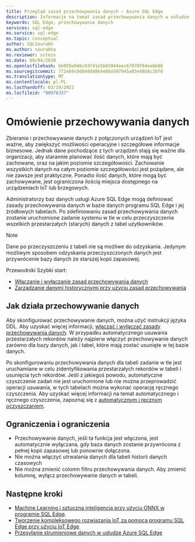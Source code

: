 ```yaml
---
title: Przegląd zasad przechowywania danych — Azure SQL Edge
description: Informacje na temat zasad przechowywania danych w usłudze Azure SQL Edge
keywords: SQL Edge, przechowywanie danych
services: sql-edge
ms.service: sql-edge
ms.topic: conceptual
author: SQLSourabh
ms.author: sourabha
ms.reviewer: sstein
ms.date: 09/04/2020
ms.openlocfilehash: bb059a946c03f41e5b65944eec67070f84ee6b08
ms.sourcegitcommit: 772eb9c6684dd4864e0ba507945a83e48b8c16f0
ms.translationtype: MT
ms.contentlocale: pl-PL
ms.lasthandoff: 03/19/2021
ms.locfileid: "90976337"
---
```

# <a name="data-retention-overview"></a>Omówienie przechowywania danych

Zbieranie i przechowywanie danych z połączonych urządzeń IoT jest ważne, aby zwiększyć możliwości operacyjne i szczegółowe informacje biznesowe. Jednak dane pochodzące z tych urządzeń stają się ważne dla organizacji, aby starannie planować ilość danych, które mają być zachowane, oraz na jakim poziomie szczegółowości. Zachowanie wszystkich danych na całym poziomie szczegółowości jest pożądane, ale nie zawsze jest praktyczne. Ponadto ilość danych, które mogą być zachowywane, jest ograniczona ilością miejsca dostępnego na urządzeniach IoT lub brzegowych. 

Administratorzy baz danych usługi Azure SQL Edge mogą definiować zasady przechowywania danych w bazie danych programu SQL Edge i jej źródłowych tabelach. Po zdefiniowaniu zasad przechowywania danych zostanie uruchomione zadanie systemu w tle w celu przeczyszczenia wszelkich przestarzałych (starych) danych z tabel użytkowników. 

> [!Note]
> Dane po przeczyszczeniu z tabeli nie są możliwe do odzyskania. Jedynym możliwym sposobem odzyskania przeczyszczonych danych jest przywrócenie bazy danych ze starszej kopii zapasowej.

Przewodniki Szybki start:

- [Włączanie i wyłączanie zasad przechowywania danych](data-retention-enable-disable.md)
- [Zarządzanie danymi historycznymi przy użyciu zasad przechowywania](data-retention-cleanup.md)

## <a name="how-data-retention-works"></a>Jak działa przechowywanie danych

Aby skonfigurować przechowywanie danych, można użyć instrukcji języka DDL. Aby uzyskać więcej informacji, [włączać i wyłączać zasady przechowywania danych](data-retention-enable-disable.md). W przypadku automatycznego usuwania przestarzałych rekordów należy najpierw włączyć przechowywanie danych zarówno dla bazy danych, jak i tabel, które mają zostać usunięte w tej bazie danych. 

Po skonfigurowaniu przechowywania danych dla tabeli zadanie w tle jest uruchamiane w celu zidentyfikowania przestarzałych rekordów w tabeli i usunięcia tych rekordów. Jeśli z jakiegoś powodu, automatyczne czyszczenie zadań nie jest uruchomione lub nie można przeprowadzić operacji usuwania, w tych tabelach można wykonać operację ręcznego czyszczenia. Aby uzyskać więcej informacji na temat automatycznego i ręcznego czyszczenia, zapoznaj się z [automatycznym i ręcznym oczyszczaniem](data-retention-cleanup.md).

## <a name="limitations-and-restrictions"></a>Ograniczenia i ograniczenia

- Przechowywanie danych, jeśli ta funkcja jest włączona, jest automatycznie wyłączana, gdy baza danych zostanie przywrócona z pełnej kopii zapasowej lub ponownie dołączona. 
- Nie można włączyć utrwalania danych dla tabeli historii danych czasowych
- Nie można zmienić colomn filtru przechowywania danych. Aby zmienić kolumnę, wyłącz przechowywanie danych w tabeli.  

## <a name="next-steps"></a>Następne kroki

- [Machine Learning i sztuczna inteligencja przy użyciu ONNX w programie SQL Edge](onnx-overview.md).
- [Tworzenie kompleksowego rozwiązania IoT za pomocą programu SQL Edge przy użyciu IoT Edge](tutorial-deploy-azure-resources.md).
- [Przesyłanie strumieniowe danych w usłudze Azure SQL Edge](stream-data.md)
